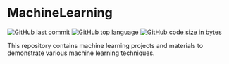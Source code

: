 # MachineLearning
[![GitHub last commit](https://img.shields.io/github/last-commit/Jainil09/Machine-Learning?color=green&logo=github&style=for-the-badge)](https://github.com/Jainil09/Computer-Vision) 
[![GitHub top language](https://img.shields.io/github/languages/top/Jainil09/Machine-Learning?color=F37626&logo=jupyter&style=for-the-badge)](https://github.com/Jainil09/Computer-Vision) 
[![GitHub code size in bytes](https://img.shields.io/github/languages/code-size/Jainil09/Machine-Learning?color=blue&logo=python&style=for-the-badge)](https:/Jainil09/Computer-Vision)


This repository contains machine learning projects and materials to demonstrate various machine learning techniques.
